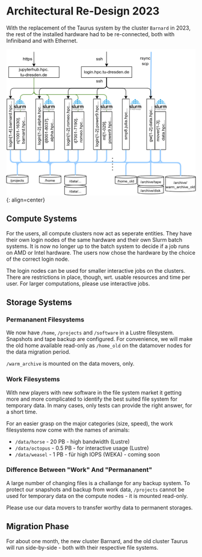 # Architectural Re-Design 2023

With the replacement of the Taurus system by the cluster `Barnard` in 2023,
the rest of the installed hardware had to be re-connected, both with
Infiniband and with Ethernet.

![Architecture overview 2023](../jobs_and_resources/misc/architecture_2023.png)
{: align=center}

## Compute Systems

For the users, all compute clusters now act as seperate entities. They have their own
login nodes of the same hardware and their own Slurm batch systems. It is now no longer up
to the batch system to decide if a job runs on AMD or Intel hardware. The users now chose
the hardware by the choice of the correct login node.

The login nodes can be used for smaller interactive jobs on the clusters. There are
restrictions in place, though, wrt. usable resources and time per user. For larger
computations, please use interactive jobs.

## Storage Systems

### Permananent Filesystems

We now have `/home`, `/projects` and `/software` in a Lustre filesystem. Snapshots
and tape backup are configured. For convenience, we will make the old home available
read-only as `/home_old` on the datamover nodes for the data migration period.

`/warm_archive` is mounted on the data movers, only.

### Work Filesystems

With new players with new software in the file system market it getting more and more
complicated to identify the best suited file system for temporary data. In many cases,
only tests can provide the right answer, for a short time.

For an easier grasp on the major categories (size, speed), the work filesystems now come
with the names of animals:

* `/data/horse` - 20 PB - high bandwidth (Lustre)
* `/data/octopus` - 0.5 PB - for interactive usage (Lustre)
* `/data/weasel` - 1 PB - für high IOPS (WEKA)  - coming soon

### Difference Between "Work" And "Permananent"

A large number of changing files is a challange for any backup system. To protect
our snapshots and backup from work data,
`/projects` cannot be used for temporary data on the compute nodes - it is mounted read-only.

Please use our data movers to transfer worthy data to permanent
storages.

## Migration Phase

For about one month, the new cluster Barnard, and the old cluster Taurus
will run side-by-side - both with their respective file systems. 

 

